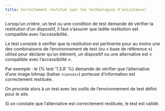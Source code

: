```yaml
---
title: Correctement restitué (par les technologies d’assistance) 
---
```


Lorsqu’un critère, un test ou une condition de test demande de vérifier la
restitution d’un dispositif, il faut s’assurer que ladite restitution est
compatible avec l’accessibilité.

Le test consiste à vérifier que la restitution est pertinente pour au moins
une des combinaisons de l’environnement de test (ou « base de référence »)
utilisé pour déclarer qu’un élément, un dispositif ou une alternative est «
compatible avec l’accessibilité ».

Par exemple : le {% test '1.3.8' %} demande de vérifier que l’alternative d’une image
bitmap (balise `<canvas>`) porteuse d’information est correctement restituée.

On procède alors à un test avec les outils de l’environnement de test défini
pour le site.

Si on constate que l’alternative est correctement restituée, le test est
validé.

